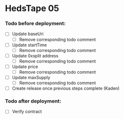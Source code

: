 # HedsTape 05

### Todo before deployment:

- [ ] Update baseUri
  - [ ] Remove corresponding todo comment
- [ ] Update startTime
  - [ ] Remove corresponding todo comment
- [ ] Update 0xsplit address
  - [ ] Remove corresponding todo comment
- [ ] Update price
  - [ ] Remove corresponding todo comment
- [ ] Update maxSupply
  - [ ] Remove corresponding todo comment
- [ ] Create release once previous steps complete (Kaden)

### Todo after deployment:

- [ ] Verify contract
